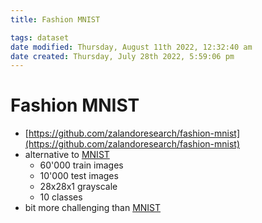 ```yaml
---
title: Fashion MNIST

tags: dataset 
date modified: Thursday, August 11th 2022, 12:32:40 am
date created: Thursday, July 28th 2022, 5:59:06 pm
---
```


# Fashion MNIST
- [https://github.com/zalandoresearch/fashion-mnist](https://github.com/zalandoresearch/fashion-mnist)
- alternative to [MNIST](MNIST.md)
    - 60'000 train images
    - 10'000 test images
    - 28x28x1 grayscale
    - 10 classes
- bit more challenging than [MNIST](MNIST.md)

